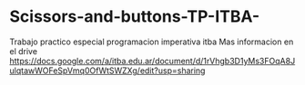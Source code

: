 # Scissors-and-buttons-TP-ITBA-
Trabajo practico especial programacion imperativa itba
Mas informacion en el drive https://docs.google.com/a/itba.edu.ar/document/d/1rVhgb3D1yMs3FOqA8JulqtawWOFeSpVmq0OfWtSWZXg/edit?usp=sharing
